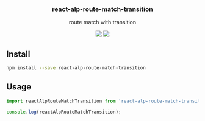 <h3 align="center">
  react-alp-route-match-transition
</h3>

<p align="center">
  route match with transition
</p>

<p align="center">
  <a href="https://npmjs.org/package/react-alp-route-match-transition"><img src="https://img.shields.io/npm/v/react-alp-route-match-transition.svg?style=flat-square"></a>
  <a href="https://david-dm.org/christophehurpeau/alp?path=packages/react-alp-route-match-transition"><img src="https://david-dm.org/christophehurpeau/alp.svg?path=packages/react-alp-route-match-transition?style=flat-square"></a>
</p>

## Install

```bash
npm install --save react-alp-route-match-transition
```

## Usage

```js
import reactAlpRouteMatchTransition from 'react-alp-route-match-transition';

console.log(reactAlpRouteMatchTransition);
```
